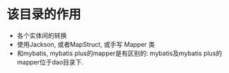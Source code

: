 # 该目录的作用
- 各个实体间的转换
- 使用Jackson, 或者MapStruct,  或手写 Mapper 类
- 和mybatis, mybatis plus的mapper是有区别的: mybatis及mybatis plus的mapper位于dao目录下. 